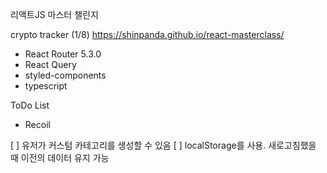 리액트JS 마스터 챌린지

crypto tracker (1/8)
https://shinpanda.github.io/react-masterclass/

- React Router 5.3.0
- React Query
- styled-components
- typescript

ToDo List

- Recoil

[ ] 유저가 커스텀 카테고리를 생성할 수 있음
[ ] localStorage를 사용. 새로고침했을 때 이전의 데이터 유지 가능
